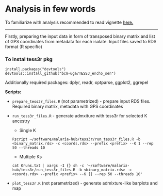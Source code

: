 # Analysis in few words

To familiarize with analysis recommended to read vignette [here.](https://bcm-uga.github.io/TESS3_encho_sen/articles/main-vignette.html)

--------

Firstly, preparing the input data in form of transposed binary matrix and list of GPS coordinates from metadata for each isolate. Input files saved to RDS format (R specific)

### To instal tess3r pkg
```
install.packages("devtools")
devtools::install_github("bcm-uga/TESS3_encho_sen")
```

Additionally required packages: dplyr, readr, optparse, ggplot2, ggrepel

__Scripts:__

* `prepare_tess3r_files.R` (not parametrized) - prepare input RDS files. Required binary matrix, metadata with GPS coordinates

* `run_tess3r_files.R` - generate admxiture with tess3r for selected K ancestry

    * Single K

    ```
    Rscript ~/software/malaria-hub/tess3r/run_tess3r_files.R -b <binary_matrix.rds> -c <coords.rds> --prefix <prefix> --K 1 --rep 50 --threads 10
    ```

    * Multiple Ks

    ```
    cat Kruns.txt | xargs -I {} sh -c '~/software/malaria-hub/tess3r/run_tess3r_files.R -b <binary_matrix.rds> -c <coords.rds> --prefix <prefix> --K {} --rep 50 --threads 10'
    ```

* `plot_tess3r.R` (not parametrized) - generate admixture-like barplots and map
